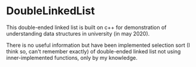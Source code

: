 # DoubleLinkedList

This double-ended linked list is built on c++ for demonstration of understanding data structures in university (in may 2020).

There is no useful information but have been implemented selection sort (I think so, can't remember exactly) of double-ended linked list not using 
inner-implemented functions, only by my knowledge.
